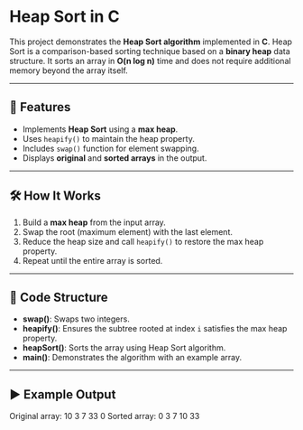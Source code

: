 # Heap Sort in C

This project demonstrates the **Heap Sort algorithm** implemented in **C**. Heap Sort is a comparison-based sorting technique based on a **binary heap** data structure. It sorts an array in **O(n log n)** time and does not require additional memory beyond the array itself.

---

## 📌 Features
- Implements **Heap Sort** using a **max heap**.
- Uses `heapify()` to maintain the heap property.
- Includes `swap()` function for element swapping.
- Displays **original** and **sorted arrays** in the output.

---

## 🛠 How It Works
1. Build a **max heap** from the input array.
2. Swap the root (maximum element) with the last element.
3. Reduce the heap size and call `heapify()` to restore the max heap property.
4. Repeat until the entire array is sorted.

---

## 🧩 Code Structure
- **swap()**: Swaps two integers.
- **heapify()**: Ensures the subtree rooted at index `i` satisfies the max heap property.
- **heapSort()**: Sorts the array using Heap Sort algorithm.
- **main()**: Demonstrates the algorithm with an example array.

---

## ▶️ Example Output

Original array: 10 3 7 33 0
Sorted array: 0 3 7 10 33